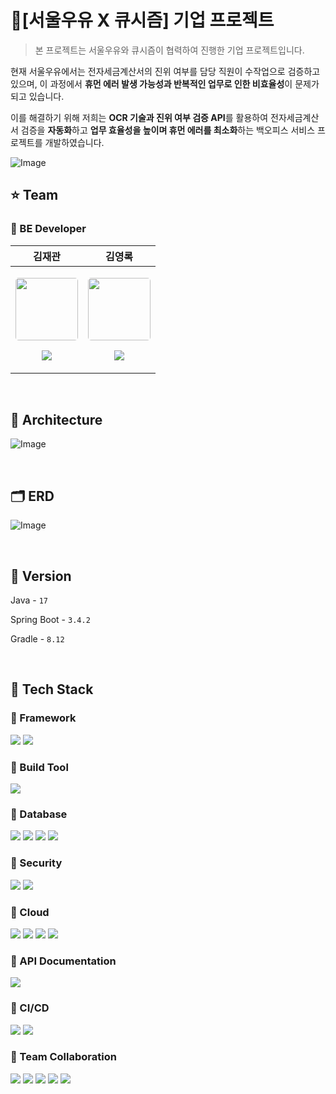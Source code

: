 # 🥛[서울우유 X 큐시즘] 기업 프로젝트

> 본 프로젝트는 서울우유와 큐시즘이 협력하여 진행한 기업 프로젝트입니다. 

현재 서울우유에서는 전자세금계산서의 진위 여부를 담당 직원이 수작업으로 검증하고 있으며, 이 과정에서 **휴먼 에러 발생 가능성과 반복적인 업무로 인한 비효율성**이 문제가 되고 있습니다.

이를 해결하기 위해 저희는 **OCR 기술과 진위 여부 검증 API**를 활용하여 전자세금계산서 검증을 **자동화**하고 **업무 효율성을 높이며 휴먼 에러를 최소화**하는 백오피스 서비스 프로젝트를 개발하였습니다.
> 
![Image](https://github.com/user-attachments/assets/47654ba6-163c-48dd-a552-f4955f464542)
</br>

## ⭐ Team

### 🌃 BE Developer

| 김재관 | 김영록 |
| --- | --- |
| <p align="center"><img src="https://avatars.githubusercontent.com/KJaeKwan" width="100" height="100" style="border-radius: 5%;"></p><p align="center"><a href="https://github.com/KJaeKwan"><img src="https://img.shields.io/badge/KJaeKwan-181717?style=for-the-social&logo=github&logoColor=white"/></a></p> | <p align="center"><img src="https://avatars.githubusercontent.com/kimyeoungrok" width="100" height="100" style="border-radius: 5%;"></p><p align="center"><a href="https://github.com/kimyeoungrok"><img src="https://img.shields.io/badge/kimyeoungrok-181717?style=for-the-social&logo=github&logoColor=white"/></a></p> |

</br>

## 🏦 Architecture

![Image](https://github.com/user-attachments/assets/85cb5f92-42d9-4dcb-8384-614171938e14)

</br>

## 🗂 **ERD**

![Image](https://github.com/user-attachments/assets/fd192534-5554-42ed-bc61-fcdc935830bd)

</br>

## 🛑 Version

Java -  `17`

Spring Boot -  `3.4.2`

Gradle - `8.12`

</br>

## 🚀 Tech Stack

### 📌 Framework

<img src="https://img.shields.io/badge/Spring Boot-6DB33F?style=for-the-social&logo=Spring Boot&logoColor=white"> <img src="https://img.shields.io/badge/QueryDSL-005571?style=for-the-social&logo=apachekafka&logoColor=white">

### 📌 Build Tool

<img src="https://img.shields.io/badge/Gradle-02303A?style=for-the-social&logo=Gradle&logoColor=white">

### 📌 Database

<img src="https://img.shields.io/badge/Spring Data JPA-6DB33F?style=for-the-social&logo=Databricks&logoColor=white"> <img src="https://img.shields.io/badge/Oracle-F80000?style=for-the-social&logo=oracle&logoColor=white"> <img src="https://img.shields.io/badge/RDS-527FFF?style=for-the-social&logo=amazonrds&logoColor=white"> <img src="https://img.shields.io/badge/Redis-%23DC382D.svg?style=for-the-social&logo=redis&logoColor=white" />

### 📌 Security

<img src="https://img.shields.io/badge/Spring Security-6DB33F?style=for-the-social&logo=springsecurity&logoColor=white"> <img src="https://img.shields.io/badge/JSON Web Tokens-000000?style=for-the-social&logo=JSON Web Tokens&logoColor=white">

### 📌 Cloud

<img src ="https://img.shields.io/badge/EC2-FF9900?style=for-the-social&logo=amazonec2&logoColor=white"> <img src ="https://img.shields.io/badge/S3-69A31?style=for-the-social&logo=amazons3&logoColor=white"> <img src="https://img.shields.io/badge/RDS-527FFF?style=for-the-social&logo=amazonrds&logoColor=white"> <img src="https://img.shields.io/badge/CLOVA%20OCR-03C75A?style=flat">

### 📌 API Documentation

<img src="https://img.shields.io/badge/Swagger-85EA2D?style=for-the-social&logo=swagger&logoColor=white">

### 📌 CI/CD

<img src="https://img.shields.io/badge/GitHub Actions-2088FF?style=for-the-social&logo=githubactions&logoColor=white"> <img src="https://img.shields.io/badge/Docker-2496ED?style=for-the-social&logo=docker&logoColor=white">

### 📌 Team Collaboration

<img src="https://img.shields.io/badge/GitHub-181717?style=for-the-social&logo=github&logoColor=white"> <img src="https://img.shields.io/badge/Git-F05032?style=for-the-social&logo=git&logoColor=white"> <img src="https://img.shields.io/badge/Notion-%23000000.svg?style=for-the-social&logo=notion&logoColor=white" /> <img src="https://img.shields.io/badge/Discord-%237289DA.svg?style=for-the-social&logo=discord&logoColor=white" /> <img src="https://img.shields.io/badge/Figma-%23F24E1E.svg?style=for-the-social&logo=figma&logoColor=white" />

</br>

<br>
